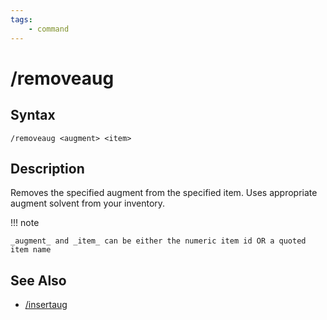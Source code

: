 ```yaml
---
tags:
    - command
---
```


# /removeaug

## Syntax

```eqcommand
/removeaug <augment> <item>
```

## Description

Removes the specified augment from the specified item. Uses appropriate augment solvent from your inventory.

!!! note

    _augment_ and _item_ can be either the numeric item id OR a quoted item name


## See Also

- [/insertaug](insertaug.md)